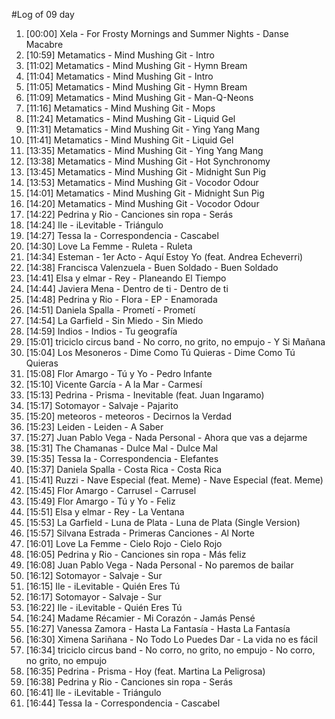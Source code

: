 #Log of 09 day

1. [00:00] Xela - For Frosty Mornings and Summer Nights - Danse Macabre
1. [10:59] Metamatics - Mind Mushing Git - Intro
1. [11:02] Metamatics - Mind Mushing Git - Hymn Bream
1. [11:04] Metamatics - Mind Mushing Git - Intro
1. [11:05] Metamatics - Mind Mushing Git - Hymn Bream
1. [11:09] Metamatics - Mind Mushing Git - Man-Q-Neons
1. [11:16] Metamatics - Mind Mushing Git - Mops
1. [11:24] Metamatics - Mind Mushing Git - Liquid Gel
1. [11:31] Metamatics - Mind Mushing Git - Ying Yang Mang
1. [11:41] Metamatics - Mind Mushing Git - Liquid Gel
1. [13:35] Metamatics - Mind Mushing Git - Ying Yang Mang
1. [13:38] Metamatics - Mind Mushing Git - Hot Synchronomy
1. [13:45] Metamatics - Mind Mushing Git - Midnight Sun Pig
1. [13:53] Metamatics - Mind Mushing Git - Vocodor Odour
1. [14:01] Metamatics - Mind Mushing Git - Midnight Sun Pig
1. [14:20] Metamatics - Mind Mushing Git - Vocodor Odour
1. [14:22] Pedrina y Rio - Canciones sin ropa - Serás
1. [14:24] Ile - iLevitable - Triángulo
1. [14:27] Tessa Ia - Correspondencia - Cascabel
1. [14:30] Love La Femme - Ruleta - Ruleta
1. [14:34] Esteman - 1er Acto - Aquí Estoy Yo (feat. Andrea Echeverri)
1. [14:38] Francisca Valenzuela - Buen Soldado - Buen Soldado
1. [14:41] Elsa y elmar - Rey - Planeando El Tiempo
1. [14:44] Javiera Mena - Dentro de ti - Dentro de ti
1. [14:48] Pedrina y Rio - Flora - EP - Enamorada
1. [14:51] Daniela Spalla - Prometí - Prometí
1. [14:54] La Garfield - Sin Miedo - Sin Miedo
1. [14:59] Indios - Indios - Tu geografía
1. [15:01] triciclo circus band - No corro, no grito, no empujo - Y Si Mañana
1. [15:04] Los Mesoneros - Dime Como Tú Quieras - Dime Como Tú Quieras
1. [15:08] Flor Amargo - Tú y Yo - Pedro Infante
1. [15:10] Vicente García - A la Mar - Carmesí
1. [15:13] Pedrina - Prisma - Inevitable (feat. Juan Ingaramo)
1. [15:17] Sotomayor - Salvaje - Pajarito
1. [15:20] meteoros - meteoros - Decirnos la Verdad
1. [15:23] Leiden - Leiden - A Saber
1. [15:27] Juan Pablo Vega - Nada Personal - Ahora que vas a dejarme
1. [15:31] The Chamanas - Dulce Mal - Dulce Mal
1. [15:35] Tessa Ia - Correspondencia - Elefantes
1. [15:37] Daniela Spalla - Costa Rica - Costa Rica
1. [15:41] Ruzzi - Nave Especial (feat. Meme) - Nave Especial (feat. Meme)
1. [15:45] Flor Amargo - Carrusel - Carrusel
1. [15:49] Flor Amargo - Tú y Yo - Feliz
1. [15:51] Elsa y elmar - Rey - La Ventana
1. [15:53] La Garfield - Luna de Plata - Luna de Plata (Single Version)
1. [15:57] Silvana Estrada - Primeras Canciones - Al Norte
1. [16:01] Love La Femme - Cielo Rojo - Cielo Rojo
1. [16:05] Pedrina y Rio - Canciones sin ropa - Más feliz
1. [16:08] Juan Pablo Vega - Nada Personal - No paremos de bailar
1. [16:12] Sotomayor - Salvaje - Sur
1. [16:15] Ile - iLevitable - Quién Eres Tú
1. [16:17] Sotomayor - Salvaje - Sur
1. [16:22] Ile - iLevitable - Quién Eres Tú
1. [16:24] Madame Récamier - Mi Corazón - Jamás Pensé
1. [16:27] Vanessa Zamora - Hasta La Fantasía - Hasta La Fantasía
1. [16:30] Ximena Sariñana - No Todo Lo Puedes Dar - La vida no es fácil
1. [16:34] triciclo circus band - No corro, no grito, no empujo - No corro, no grito, no empujo
1. [16:35] Pedrina - Prisma - Hoy (feat. Martina La Peligrosa)
1. [16:38] Pedrina y Rio - Canciones sin ropa - Serás
1. [16:41] Ile - iLevitable - Triángulo
1. [16:44] Tessa Ia - Correspondencia - Cascabel
